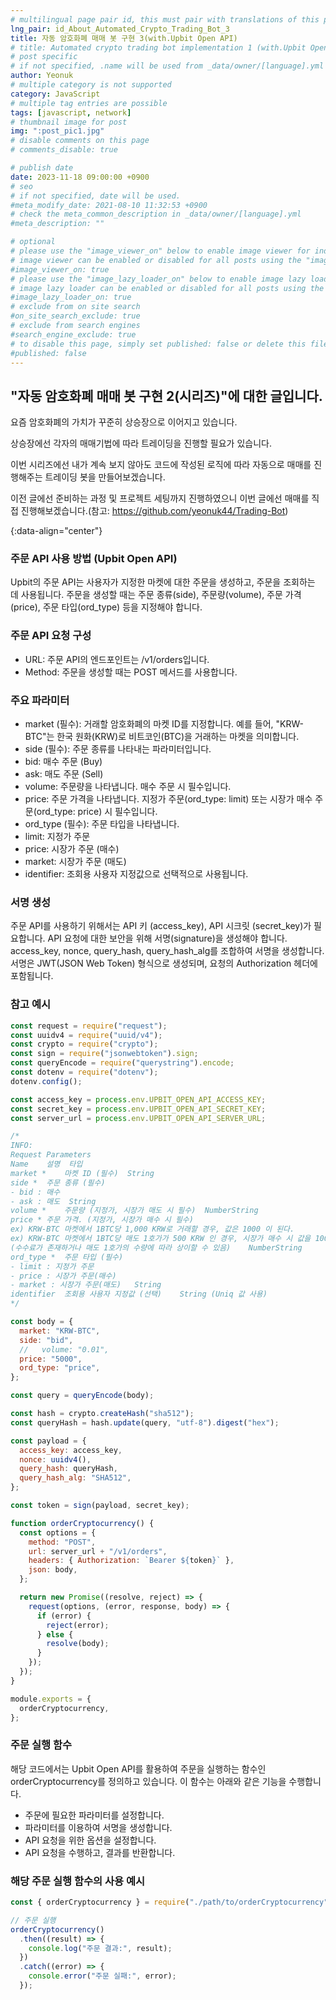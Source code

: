 ```yaml
---
# multilingual page pair id, this must pair with translations of this page. (This name must be unique)
lng_pair: id_About_Automated_Crypto_Trading_Bot_3
title: 자동 암호화폐 매매 봇 구현 3(with.Upbit Open API)
# title: Automated crypto trading bot implementation 1 (with.Upbit Open API)
# post specific
# if not specified, .name will be used from _data/owner/[language].yml
author: Yeonuk
# multiple category is not supported
category: JavaScript
# multiple tag entries are possible
tags: [javascript, network]
# thumbnail image for post
img: ":post_pic1.jpg"
# disable comments on this page
# comments_disable: true

# publish date
date: 2023-11-18 09:00:00 +0900
# seo
# if not specified, date will be used.
#meta_modify_date: 2021-08-10 11:32:53 +0900
# check the meta_common_description in _data/owner/[language].yml
#meta_description: ""

# optional
# please use the "image_viewer_on" below to enable image viewer for individual pages or posts (_posts/ or [language]/_posts folders).
# image viewer can be enabled or disabled for all posts using the "image_viewer_posts: true" setting in _data/conf/main.yml.
#image_viewer_on: true
# please use the "image_lazy_loader_on" below to enable image lazy loader for individual pages or posts (_posts/ or [language]/_posts folders).
# image lazy loader can be enabled or disabled for all posts using the "image_lazy_loader_posts: true" setting in _data/conf/main.yml.
#image_lazy_loader_on: true
# exclude from on site search
#on_site_search_exclude: true
# exclude from search engines
#search_engine_exclude: true
# to disable this page, simply set published: false or delete this file
#published: false
---
```


<!-- outline-start -->

## "자동 암호화폐 매매 봇 구현 2(시리즈)"에 대한 글입니다.

요즘 암호화폐의 가치가 꾸준히 상승장으로 이어지고 있습니다.

상승장에선 각자의 매매기법에 따라 트레이딩을 진행할 필요가 있습니다.

이번 시리즈에선 내가 계속 보지 않아도 코드에 작성된 로직에 따라 자동으로 매매를 진행해주는 트레이딩 봇을 만들어보겠습니다.

이전 글에선 준비하는 과정 및 프로젝트 세팅까지 진행하였으니 이번 글에선 매매를 직접 진행해보겠습니다.(참고: https://github.com/yeonuk44/Trading-Bot)

{:data-align="center"}

<!-- outline-end -->

### 주문 API 사용 방법 (Upbit Open API)

Upbit의 주문 API는 사용자가 지정한 마켓에 대한 주문을 생성하고, 주문을 조회하는 데 사용됩니다. 주문을 생성할 때는 주문 종류(side), 주문량(volume), 주문 가격(price), 주문 타입(ord_type) 등을 지정해야 합니다.

### 주문 API 요청 구성

- URL: 주문 API의 엔드포인트는 /v1/orders입니다.
- Method: 주문을 생성할 때는 POST 메서드를 사용합니다.

### 주요 파라미터

- market (필수): 거래할 암호화폐의 마켓 ID를 지정합니다. 예를 들어, "KRW-BTC"는 한국 원화(KRW)로 비트코인(BTC)을 거래하는 마켓을 의미합니다.
- side (필수): 주문 종류를 나타내는 파라미터입니다.
- bid: 매수 주문 (Buy)
- ask: 매도 주문 (Sell)
- volume: 주문량을 나타냅니다. 매수 주문 시 필수입니다.
- price: 주문 가격을 나타냅니다. 지정가 주문(ord_type: limit) 또는 시장가 매수 주문(ord_type: price) 시 필수입니다.
- ord_type (필수): 주문 타입을 나타냅니다.
- limit: 지정가 주문
- price: 시장가 주문 (매수)
- market: 시장가 주문 (매도)
- identifier: 조회용 사용자 지정값으로 선택적으로 사용됩니다.

### 서명 생성

주문 API를 사용하기 위해서는 API 키 (access_key), API 시크릿 (secret_key)가 필요합니다.
API 요청에 대한 보안을 위해 서명(signature)을 생성해야 합니다.
access_key, nonce, query_hash, query_hash_alg를 조합하여 서명을 생성합니다.
서명은 JWT(JSON Web Token) 형식으로 생성되며, 요청의 Authorization 헤더에 포함됩니다.

### 참고 예시

```javascript
const request = require("request");
const uuidv4 = require("uuid/v4");
const crypto = require("crypto");
const sign = require("jsonwebtoken").sign;
const queryEncode = require("querystring").encode;
const dotenv = require("dotenv");
dotenv.config();

const access_key = process.env.UPBIT_OPEN_API_ACCESS_KEY;
const secret_key = process.env.UPBIT_OPEN_API_SECRET_KEY;
const server_url = process.env.UPBIT_OPEN_API_SERVER_URL;

/*
INFO:
Request Parameters
Name	설명	타입
market *	마켓 ID (필수)	String
side *	주문 종류 (필수)
- bid : 매수
- ask : 매도	String
volume *	주문량 (지정가, 시장가 매도 시 필수)	NumberString
price *	주문 가격. (지정가, 시장가 매수 시 필수)
ex) KRW-BTC 마켓에서 1BTC당 1,000 KRW로 거래할 경우, 값은 1000 이 된다.
ex) KRW-BTC 마켓에서 1BTC당 매도 1호가가 500 KRW 인 경우, 시장가 매수 시 값을 1000으로 세팅하면 2BTC가 매수된다.
(수수료가 존재하거나 매도 1호가의 수량에 따라 상이할 수 있음)	NumberString
ord_type *	주문 타입 (필수)
- limit : 지정가 주문
- price : 시장가 주문(매수)
- market : 시장가 주문(매도)	String
identifier	조회용 사용자 지정값 (선택)	String (Uniq 값 사용)
*/

const body = {
  market: "KRW-BTC",
  side: "bid",
  //   volume: "0.01",
  price: "5000",
  ord_type: "price",
};

const query = queryEncode(body);

const hash = crypto.createHash("sha512");
const queryHash = hash.update(query, "utf-8").digest("hex");

const payload = {
  access_key: access_key,
  nonce: uuidv4(),
  query_hash: queryHash,
  query_hash_alg: "SHA512",
};

const token = sign(payload, secret_key);

function orderCryptocurrency() {
  const options = {
    method: "POST",
    url: server_url + "/v1/orders",
    headers: { Authorization: `Bearer ${token}` },
    json: body,
  };

  return new Promise((resolve, reject) => {
    request(options, (error, response, body) => {
      if (error) {
        reject(error);
      } else {
        resolve(body);
      }
    });
  });
}

module.exports = {
  orderCryptocurrency,
};
```

### 주문 실행 함수

해당 코드에서는 Upbit Open API를 활용하여 주문을 실행하는 함수인 orderCryptocurrency를 정의하고 있습니다. 이 함수는 아래와 같은 기능을 수행합니다.

- 주문에 필요한 파라미터를 설정합니다.
- 파라미터를 이용하여 서명을 생성합니다.
- API 요청을 위한 옵션을 설정합니다.
- API 요청을 수행하고, 결과를 반환합니다.

### 해당 주문 실행 함수의 사용 예시

```javascript
const { orderCryptocurrency } = require("./path/to/orderCryptocurrency");

// 주문 실행
orderCryptocurrency()
  .then((result) => {
    console.log("주문 결과:", result);
  })
  .catch((error) => {
    console.error("주문 실패:", error);
  });
```
